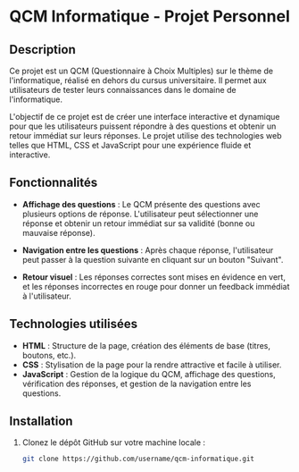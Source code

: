 # QCM Informatique - Projet Personnel

## Description

Ce projet est un QCM (Questionnaire à Choix Multiples) sur le thème de l'informatique, réalisé en dehors du cursus universitaire. Il permet aux utilisateurs de tester leurs connaissances dans le domaine de l'informatique.

L'objectif de ce projet est de créer une interface interactive et dynamique pour que les utilisateurs puissent répondre à des questions et obtenir un retour immédiat sur leurs réponses. Le projet utilise des technologies web telles que HTML, CSS et JavaScript pour une expérience fluide et interactive.

## Fonctionnalités

- **Affichage des questions** : Le QCM présente des questions avec plusieurs options de réponse. L'utilisateur peut sélectionner une réponse et obtenir un retour immédiat sur sa validité (bonne ou mauvaise réponse).
  
- **Navigation entre les questions** : Après chaque réponse, l'utilisateur peut passer à la question suivante en cliquant sur un bouton "Suivant".

- **Retour visuel** : Les réponses correctes sont mises en évidence en vert, et les réponses incorrectes en rouge pour donner un feedback immédiat à l'utilisateur.

## Technologies utilisées

- **HTML** : Structure de la page, création des éléments de base (titres, boutons, etc.).
- **CSS** : Stylisation de la page pour la rendre attractive et facile à utiliser.
- **JavaScript** : Gestion de la logique du QCM, affichage des questions, vérification des réponses, et gestion de la navigation entre les questions.

## Installation

1. Clonez le dépôt GitHub sur votre machine locale :
   ```bash
   git clone https://github.com/username/qcm-informatique.git
